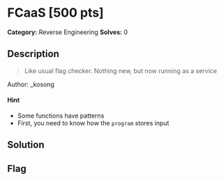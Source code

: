 # FCaaS [500 pts]

**Category:** Reverse Engineering
**Solves:** 0

## Description
>Like usual flag checker. Nothing new, but now running as a service

Author: _kosong

#### Hint
* Some functions have patterns
* First, you need to know how the `program` stores input

## Solution

## Flag


